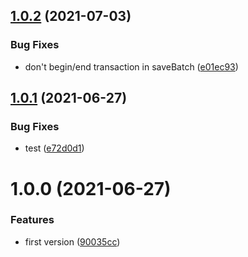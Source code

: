 ## [1.0.2](https://github.com/NaturalCycles/sqlite-lib/compare/v1.0.1...v1.0.2) (2021-07-03)


### Bug Fixes

* don't begin/end transaction in saveBatch ([e01ec93](https://github.com/NaturalCycles/sqlite-lib/commit/e01ec9329122d4160cd26b83da3fcb522ac6fb42))

## [1.0.1](https://github.com/NaturalCycles/sqlite-lib/compare/v1.0.0...v1.0.1) (2021-06-27)


### Bug Fixes

* test ([e72d0d1](https://github.com/NaturalCycles/sqlite-lib/commit/e72d0d10fc5c632f7307b6eef25b339b2d20c162))

# 1.0.0 (2021-06-27)


### Features

* first version ([90035cc](https://github.com/NaturalCycles/sqlite-lib/commit/90035cce71bfc2bdd00f2f88982771c7dd597f54))
